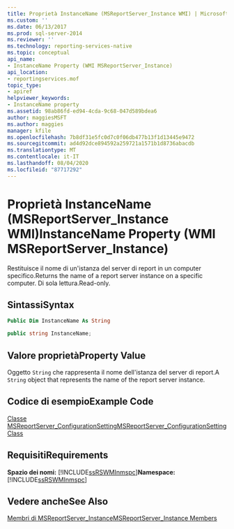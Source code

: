 ```yaml
---
title: Proprietà InstanceName (MSReportServer_Instance WMI) | Microsoft Docs
ms.custom: ''
ms.date: 06/13/2017
ms.prod: sql-server-2014
ms.reviewer: ''
ms.technology: reporting-services-native
ms.topic: conceptual
api_name:
- InstanceName Property (WMI MSReportServer_Instance)
api_location:
- reportingservices.mof
topic_type:
- apiref
helpviewer_keywords:
- InstanceName property
ms.assetid: 98ab86fd-ed94-4cda-9c68-047d589bdea6
author: maggiesMSFT
ms.author: maggies
manager: kfile
ms.openlocfilehash: 7b8df31e5fc0d7c0f06db477b13f1d13445e9472
ms.sourcegitcommit: ad4d92dce894592a259721a1571b1d8736abacdb
ms.translationtype: MT
ms.contentlocale: it-IT
ms.lasthandoff: 08/04/2020
ms.locfileid: "87717292"
---
```

# <a name="instancename-property-wmi-msreportserver_instance"></a><span data-ttu-id="7ffa2-102">Proprietà InstanceName (MSReportServer_Instance WMI)</span><span class="sxs-lookup"><span data-stu-id="7ffa2-102">InstanceName Property (WMI MSReportServer_Instance)</span></span>
  <span data-ttu-id="7ffa2-103">Restituisce il nome di un'istanza del server di report in un computer specifico.</span><span class="sxs-lookup"><span data-stu-id="7ffa2-103">Returns the name of a report server instance on a specific computer.</span></span> <span data-ttu-id="7ffa2-104">Di sola lettura.</span><span class="sxs-lookup"><span data-stu-id="7ffa2-104">Read-only.</span></span>  
  
## <a name="syntax"></a><span data-ttu-id="7ffa2-105">Sintassi</span><span class="sxs-lookup"><span data-stu-id="7ffa2-105">Syntax</span></span>  
  
```vb  
Public Dim InstanceName As String  
```  
  
```csharp  
public string InstanceName;  
```  
  
## <a name="property-value"></a><span data-ttu-id="7ffa2-106">Valore proprietà</span><span class="sxs-lookup"><span data-stu-id="7ffa2-106">Property Value</span></span>  
 <span data-ttu-id="7ffa2-107">Oggetto `String` che rappresenta il nome dell'istanza del server di report.</span><span class="sxs-lookup"><span data-stu-id="7ffa2-107">A `String` object that represents the name of the report server instance.</span></span>  
  
## <a name="example-code"></a><span data-ttu-id="7ffa2-108">Codice di esempio</span><span class="sxs-lookup"><span data-stu-id="7ffa2-108">Example Code</span></span>  
 [<span data-ttu-id="7ffa2-109">Classe MSReportServer_ConfigurationSetting</span><span class="sxs-lookup"><span data-stu-id="7ffa2-109">MSReportServer_ConfigurationSetting Class</span></span>](msreportserver-configurationsetting-class.md)  
  
## <a name="requirements"></a><span data-ttu-id="7ffa2-110">Requisiti</span><span class="sxs-lookup"><span data-stu-id="7ffa2-110">Requirements</span></span>  
 <span data-ttu-id="7ffa2-111">**Spazio dei nomi:** [!INCLUDE[ssRSWMInmspc](../../includes/ssrswminmspc-md.md)]</span><span class="sxs-lookup"><span data-stu-id="7ffa2-111">**Namespace:** [!INCLUDE[ssRSWMInmspc](../../includes/ssrswminmspc-md.md)]</span></span>  
  
## <a name="see-also"></a><span data-ttu-id="7ffa2-112">Vedere anche</span><span class="sxs-lookup"><span data-stu-id="7ffa2-112">See Also</span></span>  
 [<span data-ttu-id="7ffa2-113">Membri di MSReportServer_Instance</span><span class="sxs-lookup"><span data-stu-id="7ffa2-113">MSReportServer_Instance Members</span></span>](msreportserver-instance-members.md)  
  
  
